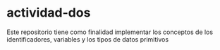 # actividad-dos
Este repositorio tiene como finalidad implementar los conceptos de los identificadores, variables y los tipos de datos primitivos  
